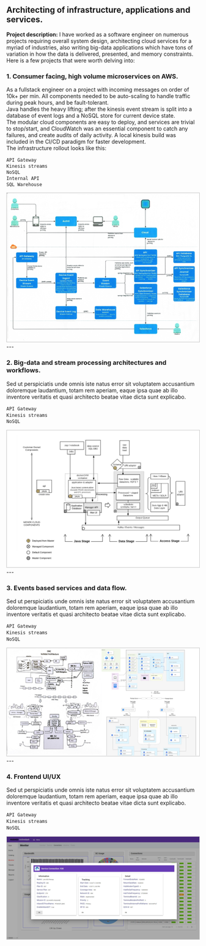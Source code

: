 ## Architecting of infrastructure, applications and services.

**Project description:** I have worked as a software engineer on numerous projects requiring overall system design, architecting cloud services for a myriad of industries, also writing big-data applications which have tons of variation in how the data is delivered, presented, and memory constraints.  Here is a few projects that were worth delving into:



### 1. Consumer facing, high volume microservices on AWS.

As a fullstack engineer on a project with incoming messages on order of 10k+ per min.  All components needed to be auto-scaling to handle traffic during peak hours, and be fault-tolerant.  
Java handles the heavy lifting; after the kinesis event stream is split into a database of event logs and a NoSQL store for current device state.  
The modular cloud components are easy to deploy, and services are trivial to stop/start, and CloudWatch was an essential component to catch any failures, and create audits of daily activity. 
A local kinesis build was included in the CI/CD paradigm for faster development.  
The infrastructure rollout looks like this:

```
API Gateway
Kinesis streams
NoSQL
Internal API
SQL Warehouse
```

<img class='feature'  src="images/jacloud.jpg?raw=true"/>

<br>
---

### 2. Big-data and stream processing architectures and workflows.
Sed ut perspiciatis unde omnis iste natus error sit voluptatem accusantium doloremque laudantium, totam rem aperiam, eaque ipsa quae ab illo inventore veritatis et quasi architecto beatae vitae dicta sunt explicabo. 
 
 ```javascript
API Gateway
Kinesis streams
NoSQL
```

<img class='feature' src="images/humid.jpg?raw=true"/>
<br>
---


### 3. Events based services and data flow.
Sed ut perspiciatis unde omnis iste natus error sit voluptatem accusantium doloremque laudantium, totam rem aperiam, eaque ipsa quae ab illo inventore veritatis et quasi architecto beatae vitae dicta sunt explicabo. 
 
 ```javascript
API Gateway
Kinesis streams
NoSQL
```

<img class='feature' src="images/candc.png?raw=true"/>
<br>
---

### 4. Frontend UI/UX

Sed ut perspiciatis unde omnis iste natus error sit voluptatem accusantium doloremque laudantium, totam rem aperiam, eaque ipsa quae ab illo inventore veritatis et quasi architecto beatae vitae dicta sunt explicabo. 
 
 ```javascript
API Gateway
Kinesis streams
NoSQL
```
 <img class='feature' src="images/frontend2.jpg?raw=true"/>
 
 
 <style>
.feature{
    border: 1px solid silver !important;
}
</style>